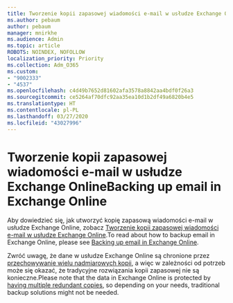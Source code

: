 ```yaml
---
title: Tworzenie kopii zapasowej wiadomości e-mail w usłudze Exchange Online
ms.author: pebaum
author: pebaum
manager: mnirkhe
ms.audience: Admin
ms.topic: article
ROBOTS: NOINDEX, NOFOLLOW
localization_priority: Priority
ms.collection: Adm_O365
ms.custom:
- "9002333"
- "4537"
ms.openlocfilehash: c4d49b7652d81602afa3578a8842aa4bdf0f26a3
ms.sourcegitcommit: ce5264af70dfc92aa35ea10d1b2df49a6820b4e5
ms.translationtype: HT
ms.contentlocale: pl-PL
ms.lasthandoff: 03/27/2020
ms.locfileid: "43027996"
---
```

# <a name="backing-up-email-in-exchange-online"></a><span data-ttu-id="1597e-102">Tworzenie kopii zapasowej wiadomości e-mail w usłudze Exchange Online</span><span class="sxs-lookup"><span data-stu-id="1597e-102">Backing up email in Exchange Online</span></span>

<span data-ttu-id="1597e-103">Aby dowiedzieć się, jak utworzyć kopię zapasową wiadomości e-mail w usłudze Exchange Online, zobacz [Tworzenie kopii zapasowej wiadomości e-mail w usłudze Exchange Online](https://docs.microsoft.com/exchange/back-up-email).</span><span class="sxs-lookup"><span data-stu-id="1597e-103">To read about how to backup email in Exchange Online, please see [Backing up email in Exchange Online](https://docs.microsoft.com/exchange/back-up-email).</span></span>

<span data-ttu-id="1597e-104">Zwróć uwagę, że dane w usłudze Exchange Online są chronione przez [przechowywanie wielu nadmiarowych kopii](https://docs.microsoft.com/office365/servicedescriptions/exchange-online-service-description/high-availability-and-business-continuity), a więc w zależności od potrzeb może się okazać, że tradycyjne rozwiązania kopii zapasowej nie są konieczne.</span><span class="sxs-lookup"><span data-stu-id="1597e-104">Please note that the data in Exchange Online is protected by [having multiple redundant copies](https://docs.microsoft.com/office365/servicedescriptions/exchange-online-service-description/high-availability-and-business-continuity), so depending on your needs, traditional backup solutions might not be needed.</span></span>

